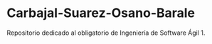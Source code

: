 # Carbajal-Suarez-Osano-Barale
Repositorio dedicado al obligatorio de Ingeniería de Software Ágil 1.
